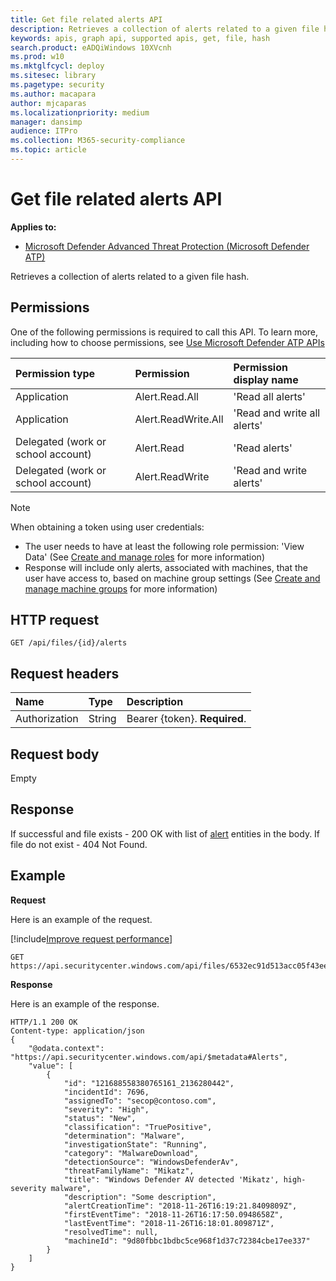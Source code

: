 ```yaml
---
title: Get file related alerts API
description: Retrieves a collection of alerts related to a given file hash.
keywords: apis, graph api, supported apis, get, file, hash
search.product: eADQiWindows 10XVcnh
ms.prod: w10
ms.mktglfcycl: deploy
ms.sitesec: library
ms.pagetype: security
ms.author: macapara
author: mjcaparas
ms.localizationpriority: medium
manager: dansimp
audience: ITPro
ms.collection: M365-security-compliance 
ms.topic: article
---
```


# Get file related alerts API

**Applies to:**

- [Microsoft Defender Advanced Threat Protection (Microsoft Defender ATP)](https://go.microsoft.com/fwlink/p/?linkid=2069559)

Retrieves a collection of alerts related to a given file hash.

## Permissions
One of the following permissions is required to call this API. To learn more, including how to choose permissions, see [Use Microsoft Defender ATP APIs](apis-intro.md)

Permission type |	Permission	|	Permission display name
:---|:---|:---
Application |	Alert.Read.All |	'Read all alerts'
Application |	Alert.ReadWrite.All |	'Read and write all alerts'
Delegated (work or school account) | Alert.Read | 'Read alerts'
Delegated (work or school account) | Alert.ReadWrite | 'Read and write alerts'

>[!Note]
> When obtaining a token using user credentials:
>- The user needs to have at least the following role permission: 'View Data' (See [Create and manage roles](user-roles.md) for more information)
>- Response will include only alerts, associated with machines, that the user have access to, based on machine group settings (See [Create and manage machine groups](machine-groups.md) for more information)

## HTTP request
```
GET /api/files/{id}/alerts
```

## Request headers

Name | Type | Description
:---|:---|:---
Authorization | String | Bearer {token}. **Required**.


## Request body
Empty

## Response
If successful and file exists - 200 OK with list of [alert](alerts.md) entities in the body. If file do not exist - 404 Not Found.


## Example

**Request**

Here is an example of the request.

[!include[Improve request performance](improverequestperformance-new.md)]

```
GET https://api.securitycenter.windows.com/api/files/6532ec91d513acc05f43ee0aa3002599729fd3e1/alerts
```

**Response**

Here is an example of the response.


```
HTTP/1.1 200 OK
Content-type: application/json
{    
    "@odata.context": "https://api.securitycenter.windows.com/api/$metadata#Alerts",
    "value": [
        {
            "id": "121688558380765161_2136280442",
			"incidentId": 7696,
			"assignedTo": "secop@contoso.com",
			"severity": "High",
			"status": "New",
			"classification": "TruePositive",
			"determination": "Malware",
			"investigationState": "Running",
			"category": "MalwareDownload",
			"detectionSource": "WindowsDefenderAv",
			"threatFamilyName": "Mikatz",
			"title": "Windows Defender AV detected 'Mikatz', high-severity malware",
			"description": "Some description",
			"alertCreationTime": "2018-11-26T16:19:21.8409809Z",
			"firstEventTime": "2018-11-26T16:17:50.0948658Z",
			"lastEventTime": "2018-11-26T16:18:01.809871Z",
			"resolvedTime": null,
			"machineId": "9d80fbbc1bdbc5ce968f1d37c72384cbe17ee337"
        }
    ]
}
```
